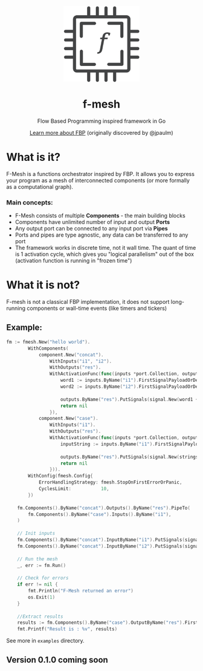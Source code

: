 <div align="center">
  <img src="./assets/img/logo.png" width="200" height="200" alt="f-mesh"/>
  <h1>f-mesh</h1>
  <p>Flow Based Programming inspired framework in Go</p>
  <p><a href="https://jpaulm.github.io/fbp/">Learn more about FBP</a> (originally discovered by @jpaulm)</p>
</div>

<h1>What is it?</h1>
<p>F-Mesh is a functions orchestrator inspired by FBP. 
It allows you to express your program as a mesh of interconnected components (or more formally as a computational graph).
</p>
<h3>Main concepts:</h3>
<ul>
<li>F-Mesh consists of multiple <b>Components</b> - the main building blocks</li>
<li>Components have unlimited number of input and output <b>Ports</b></li>
<li>Any output port can be connected to any input port via <b>Pipes</b></li>
<li>Ports and pipes are type agnostic, any data can be transferred to any port</li>
<li>The framework works in discrete time, not it wall time. The quant of time is 1 activation cycle, which gives you "logical parallelism" out of the box (activation function is running in "frozen time")</li>
</ul>

<h1>What it is not?</h1>
<p>F-mesh is not a classical FBP implementation, it does not support long-running components or wall-time events (like timers and tickers)</p>


<h2>Example:</h2>

```go
fm := fmesh.New("hello world").
		WithComponents(
			component.New("concat").
				WithInputs("i1", "i2").
				WithOutputs("res").
				WithActivationFunc(func(inputs *port.Collection, outputs *port.Collection) error {
					word1 := inputs.ByName("i1").FirstSignalPayloadOrDefault("").(string)
					word2 := inputs.ByName("i2").FirstSignalPayloadOrDefault("").(string)

					outputs.ByName("res").PutSignals(signal.New(word1 + word2))
					return nil
				}),
			component.New("case").
				WithInputs("i1").
				WithOutputs("res").
				WithActivationFunc(func(inputs *port.Collection, outputs *port.Collection) error {
					inputString := inputs.ByName("i1").FirstSignalPayloadOrDefault("").(string)

					outputs.ByName("res").PutSignals(signal.New(strings.ToTitle(inputString)))
					return nil
				})).
		WithConfig(fmesh.Config{
			ErrorHandlingStrategy: fmesh.StopOnFirstErrorOrPanic,
			CyclesLimit:           10,
		})

	fm.Components().ByName("concat").Outputs().ByName("res").PipeTo(
		fm.Components().ByName("case").Inputs().ByName("i1"),
	)

	// Init inputs
	fm.Components().ByName("concat").InputByName("i1").PutSignals(signal.New("hello "))
	fm.Components().ByName("concat").InputByName("i2").PutSignals(signal.New("world !"))

	// Run the mesh
	_, err := fm.Run()

	// Check for errors
	if err != nil {
		fmt.Println("F-Mesh returned an error")
		os.Exit(1)
	}

	//Extract results
	results := fm.Components().ByName("case").OutputByName("res").FirstSignalPayloadOrNil()
	fmt.Printf("Result is : %v", results)
```
See more in ```examples``` directory.
<h2>Version 0.1.0 coming soon</h2>